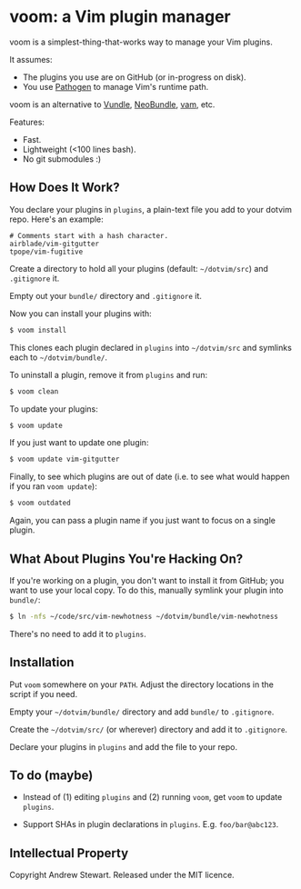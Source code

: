 # voom: a Vim plugin manager

voom is a simplest-thing-that-works way to manage your Vim plugins.

It assumes:

- The plugins you use are on GitHub (or in-progress on disk).
- You use [Pathogen][] to manage Vim's runtime path.

voom is an alternative to [Vundle][], [NeoBundle][], [vam][], etc.

Features:

* Fast.
* Lightweight (<100 lines bash).
* No git submodules :)


## How Does It Work?

You declare your plugins in `plugins`, a plain-text file you add to your dotvim repo.  Here's an example:

```
# Comments start with a hash character.
airblade/vim-gitgutter
tpope/vim-fugitive
```

Create a directory to hold all your plugins (default: `~/dotvim/src`) and `.gitignore` it.

Empty out your `bundle/` directory and `.gitignore` it.

Now you can install your plugins with:

```sh
$ voom install
```

This clones each plugin declared in `plugins` into `~/dotvim/src` and symlinks each to `~/dotvim/bundle/`.

To uninstall a plugin, remove it from `plugins` and run:

```sh
$ voom clean
```

To update your plugins:

```sh
$ voom update
```

If you just want to update one plugin:

```sh
$ voom update vim-gitgutter
```

Finally, to see which plugins are out of date (i.e. to see what would happen if you ran `voom update`):

```sh
$ voom outdated
```

Again, you can pass a plugin name if you just want to focus on a single plugin.


## What About Plugins You're Hacking On?

If you're working on a plugin, you don't want to install it from GitHub; you want to use your local copy.  To do this, manually symlink your plugin into `bundle/`:

```sh
$ ln -nfs ~/code/src/vim-newhotness ~/dotvim/bundle/vim-newhotness
```

There's no need to add it to `plugins`.


## Installation

Put `voom` somewhere on your `PATH`.  Adjust the directory locations in the script if you need.

Empty your `~/dotvim/bundle/` directory and add `bundle/` to `.gitignore`.

Create the `~/dotvim/src/` (or wherever) directory and add it to `.gitignore`.

Declare your plugins in `plugins` and add the file to your repo.


## To do (maybe)

- Instead of (1) editing `plugins` and (2) running `voom`, get `voom` to update `plugins`.
- Support SHAs in plugin declarations in `plugins`.  E.g. `foo/bar@abc123`.

  [pathogen]: https://github.com/tpope/vim-pathogen
  [vundle]: https://github.com/gmarik/vundle.vim
  [NeoBundle]: https://github.com/Shougo/neobundle.vim
  [vam]: https://github.com/MarcWeber/vim-addon-manager


## Intellectual Property

Copyright Andrew Stewart.  Released under the MIT licence.

